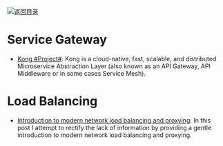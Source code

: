 [![返回目录](https://user-images.githubusercontent.com/5803001/38079637-ff0abcf0-3371-11e8-9b76-ad651620afc7.jpg)](https://github.com/wxyyxc1992/Awesome-Links)

# Service Gateway

* [Kong #Project#](https://github.com/Kong/kong): Kong is a cloud-native, fast, scalable, and distributed Microservice Abstraction Layer (also known as an API Gateway, API Middleware or in some cases Service Mesh).

# Load Balancing

* [Introduction to modern network load balancing and proxying](http://t.cn/RQAfr5x): In this post I attempt to rectify the lack of information by providing a gentle introduction to modern network load balancing and proxying.

